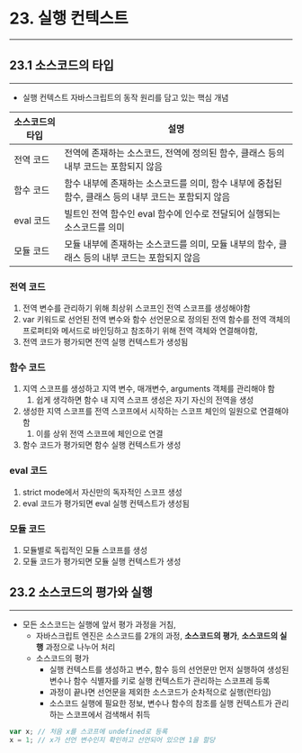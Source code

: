 # 23. 실행 컨텍스트

---

## 23.1 소스코드의 타입

---

- 실행 컨텍스트 자바스크립트의 동작 원리를 담고 있는 핵심 개념

| 소스코드의 타입 | 설명 |
| --- | --- |
| 전역 코드 | 전역에 존재하는 소스코드, 전역에 정의된 함수, 클래스 등의 내부 코드는 포함되지 않음 |
| 함수 코드 | 함수 내부에 존재하는 소스코드를 의미, 함수 내부에 중첩된 함수, 클래스 등의 내부 코드는 포함되지 않음 |
| eval 코드 | 빌트인 전역 함수인 eval 함수에 인수로 전달되어 실행되는 소스코드를 의미 |
| 모듈 코드 | 모듈 내부에 존재하는 소스코드를 의미, 모듈 내부의 함수, 클래스 등의 내부 코드는 포함되지 않음 |

### 전역 코드

1. 전역 변수를 관리하기 위해 최상위 스코프인 전역 스코프를 생성해야함
2. var 키워드로 선언된 전역 변수와 함수 선언문으로 정의된 전역 함수를 전역 객체의 프로퍼티와 메서드로 바인딩하고 참조하기 위해 전역 객체와 연결해야함,
3. 전역 코드가 평가되면 전역 실행 컨텍스트가 생성됨

### 함수 코드

1. 지역 스코프를 생성하고 지역 변수, 매개변수, arguments 객체를 관리해야 함
   1. 쉽게 생각하면 함수 내 지역 스코프 생성은 자기 자신의 전역을 생성
2. 생성한 지역 스코프를 전역 스코프에서 시작하는 스코프 체인의 일원으로 연결해야 함
   1. 이를 상위 전역 스코프에 체인으로 연결
3. 함수 코드가 평가되면 함수 실행 컨텍스트가 생성

### eval 코드

1. strict mode에서 자신만의 독자적인 스코프 생성
2. eval 코드가 평가되면 eval 실행 컨텍스트가 생성됨

### 모듈 코드

1. 모듈별로 독립적인 모듈 스코프를 생성
2. 모듈 코드가 평가되면 모듈 실행 컨텍스트가 생성

## 23.2 소스코드의 평가와 실행

---

- 모든 소스코드는 실행에 앞서 평가 과정을 거침,
  - 자바스크립트 엔진은 소스코드를 2개의 과정, **소스코드의 평가**, **소스코드의 실행** 과정으로 나누어 처리
  - 소스코드의 평가
    - 실행 컨텍스트를 생성하고 변수, 함수 등의 선언문만 먼저 실행하여 생성된 변수나 함수 식별자를 키로 실행 컨텍스트가 관리하는 스코프레 등록
    - 과정이 끝나면 선언문을 제외한 소스코드가 순차적으로 실행(런타임)
    - 소스코드 실행에 필요한 정보, 변수나 함수의 참조를 실행 컨텍스트가 관리하는 스코프에서 검색해서 취득

```jsx
var x; // 처음 x를 스코프에 undefined로 등록
x = 1; // x가 선언 변수인지 확인하고 선언되어 있으면 1을 할당
```
